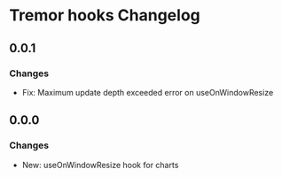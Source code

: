 # Tremor hooks Changelog

## 0.0.1

### Changes

- Fix: Maximum update depth exceeded error on useOnWindowResize

## 0.0.0

### Changes

- New: useOnWindowResize hook for charts

